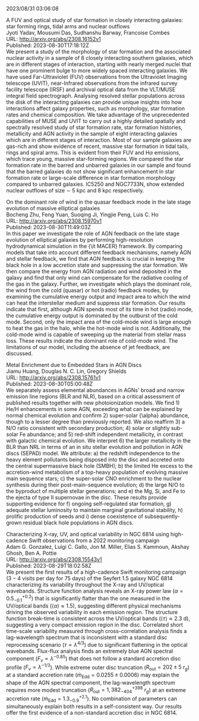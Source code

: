 2023/08/31 03:06:08  

A FUV and optical study of star formation in closely interacting
  galaxies: star forming rings, tidal arms and nuclear outflows  
Jyoti Yadav, Mousumi Das, Sudhanshu Barway, Francoise Combes  
URL: http://arxiv.org/abs/2308.16152v1  
Published: 2023-08-30T17:18:12Z  
  We present a study of the morphology of star formation and the associated nuclear activity in a sample of 8 closely interacting southern galaxies, which are in different stages of interaction, starting with nearly merged nuclei that have one prominent bulge to more widely spaced interacting galaxies. We have used Far-Ultraviolet (FUV) observations from the Ultraviolet Imaging telescope (UVIT), near-Infrared observations from the infrared survey facility telescope (IRSF) and archival optical data from the VLT/MUSE integral field spectrograph. Analysing resolved stellar populations across the disk of the interacting galaxies can provide unique insights into how interactions affect galaxy properties, such as morphology, star formation rates and chemical composition. We take advantage of the unprecedented capabilities of MUSE and UVIT to carry out a highly detailed spatially and spectrally resolved study of star formation rate, star formation histories, metallicity and AGN activity in the sample of eight interacting galaxies which are in different stages of interaction. Most of our sample galaxies are gas-rich and show evidence of recent, massive star formation in tidal tails, rings and spiral arms. This is evident from their FUV and H$\alpha$ emissions, which trace young, massive star-forming regions. We compared the star formation rate in the barred and unbarred galaxies in our sample and found that the barred galaxies do not show significant enhancement in star formation rate or large-scale difference in star formation morphology compared to unbarred galaxies. IC5250 and NGC7733N, show extended nuclear outflows of size $\sim$ 5 kpc and 8 kpc respectively.   

On the dominant role of wind in the quasar feedback mode in the late
  stage evolution of massive elliptical galaxies  
Bocheng Zhu, Feng Yuan, Suoqing Ji, Yingjie Peng, Luis C. Ho  
URL: http://arxiv.org/abs/2308.15970v1  
Published: 2023-08-30T11:49:03Z  
  In this paper we investigate the role of AGN feedback on the late stage evolution of elliptical galaxies by performing high-resolution hydrodynamical simulation in the {\it MACER} framework. By comparing models that take into account different feedback mechanisms, namely AGN and stellar feedback, we find that AGN feedback is crucial in keeping the black hole in a low accretion state and suppressing the star formation. We then compare the energy from AGN radiation and wind deposited in the galaxy and find that only wind can compensate for the radiative cooling of the gas in the galaxy. Further, we investigate which plays the dominant role, the wind from the cold (quasar) or hot (radio) feedback modes, by examining the cumulative energy output and impact area to which the wind can heat the interstellar medium and suppress star formation. Our results indicate that first, although AGN spends most of its time in hot (radio) mode, the cumulative energy output is dominated by the outburst of the cold mode. Second, only the impact area of the cold-mode wind is large enough to heat the gas in the halo, while the hot-mode wind is not. Additionally, the cold-mode wind is capable of sweeping up the material from stellar mass loss. These results indicate the dominant role of cold-mode wind. The limitations of our model, including the absence of jet feedback, are discussed.   

Metal Enrichment due to Embedded Stars in AGN Discs  
Jiamu Huang, Douglas N. C. Lin, Gregory Shields  
URL: http://arxiv.org/abs/2308.15761v1  
Published: 2023-08-30T05:00:48Z  
  We separately assess elemental abundances in AGNs' broad and narrow emission line regions (BLR and NLR), based on a critical assessment of published results together with new photoionization models. We find 1) He/H enhancements in some AGN, exceeding what can be explained by normal chemical evolution and confirm 2) super-solar {\alpha} abundance, though to a lesser degree than previously reported. We also reaffirm 3) a N/O ratio consistent with secondary production; 4) solar or slightly sub-solar Fe abundance; and 5) red-shift independent metallicity, in contrast with galactic chemical evolution. We interpret 6) the larger metallicity in the BLR than NRL in terms of an in situ stellar evolution and pollution in AGN discs (SEPAD) model. We attribute: a) the redshift independence to the heavy element pollutants being disposed into the disc and accreted onto the central supermassive black hole (SMBH); b) the limited He excess to the accretion-wind metabolism of a top-heavy population of evolving massive main sequence stars; c) the super-solar CNO enrichment to the nuclear synthesis during their post-main-sequence evolution; d) the large N/O to the byproduct of multiple stellar generations; and e) the Mg, Si, and Fe to the ejecta of type II supernovae in the disc. These results provide supporting evidence for f) ongoing self-regulated star formation, g) adequate stellar luminosity to maintain marginal gravitational stability, h) prolific production of seeds and i) dense coexistence of subsequently-grown residual black hole populations in AGN discs.   

Characterizing X-ray, UV, and optical variability in NGC 6814 using
  high-cadence Swift observations from a 2022 monitoring campaign  
Adam G. Gonzalez, Luigi C. Gallo, Jon M. Miller, Elias S. Kammoun, Akshay Ghosh, Ben A. Pottie  
URL: http://arxiv.org/abs/2308.15543v1  
Published: 2023-08-29T18:02:58Z  
  We present the first results of a high-cadence Swift monitoring campaign ($3-4$ visits per day for $75$ days) of the Seyfert 1.5 galaxy NGC 6814 characterizing its variability throughout the X-ray and UV/optical wavebands. Structure function analysis reveals an X-ray power law ($\alpha=0.5^{+0.2}_{-0.1}$) that is significantly flatter than the one measured in the UV/optical bands ($\langle\alpha\rangle\approx1.5$), suggesting different physical mechanisms driving the observed variability in each emission region. The structure function break-time is consistent across the UV/optical bands ($\langle\tau\rangle\approx2.3~\mathrm{d}$), suggesting a very compact emission region in the disc. Correlated short time-scale variability measured through cross-correlation analysis finds a lag-wavelength spectrum that is inconsistent with a standard disc reprocessing scenario ($\tau\propto\lambda^{4/3}$) due to significant flattening in the optical wavebands. Flux-flux analysis finds an extremely blue AGN spectral component ($F_{\nu}\propto\lambda^{-0.85}$) that does not follow a standard accretion disc profile ($F_{\nu}\propto\lambda^{-1/3}$). While extreme outer disc truncation ($R_{\mathrm{out}}=202\pm5~r_g$) at a standard accretion rate ($\dot{m}_{\mathrm{Edd}}=0.0255\pm0.0006$) may explain the shape of the AGN spectral component, the lag-wavelength spectrum requires more modest truncation ($R_{\mathrm{out}}=1,382^{+398}_{-404}~r_g$) at an extreme accretion rate ($\dot{m}_{\mathrm{Edd}}=1.3^{+2.1}_{-0.9}$). No combination of parameters can simultaneously explain both results in a self-consistent way. Our results offer the first evidence of a non-standard accretion disc in NGC 6814.   

